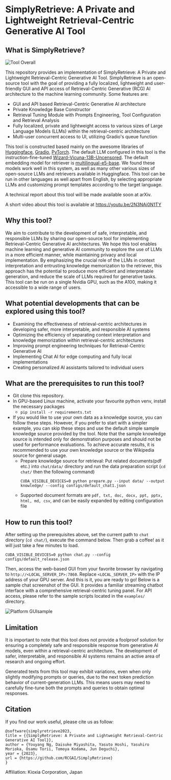 # SimplyRetrieve: A Private and Lightweight Retrieval-Centric Generative AI Tool

## What is SimplyRetrieve?

![Tool Overall](../docs/fig_overall.png)

This repository provides an implementation of SimplyRetrieve: A Private and Lightweight Retrieval-Centric Generative AI Tool. SimplyRetrieve is an open-source tool with the goal of providing a fully localized, lightweight and user-friendly GUI and API access of Retrieval-Centric Generative (RCG) AI architecture to the machine learning community. Some features are:
- GUI and API based Retrieval-Centric Generative AI architecture
- Private Knowledge Base Constructor
- Retrieval Tuning Module with Prompts Engineering, Tool Configuration and Retrieval Analysis
- Fully localized, private and lightweight access to various sizes of Large Language Models (LLMs) within the retrieval-centric architecture
- Multi-user concurrent access to UI, utilizing Gradio's queue function

This tool is constructed based mainly on the awesome libraries of [Huggingface](https://huggingface.co/), [Gradio](https://gradio.app/), [PyTorch](https://pytorch.org/). The default LLM configured in this tool is the instruction-fine-tuned [Wizard-Vicuna-13B-Uncensored](https://huggingface.co/ehartford/Wizard-Vicuna-13B-Uncensored). The default embedding model for retriever is [multilingual-e5-base](https://huggingface.co/intfloat/multilingual-e5-base). We found these models work well in this system, as well as many other various sizes of open-source LLMs and retrievers available in Huggingface. This tool can be run in other languages as well apart from English, by selecting appropriate LLMs and customizing prompt templates according to the target language.

A technical report about this tool will be made available soon at arXiv.

A short video about this tool is available at https://youtu.be/2N3NAi0N1TY

## Why this tool?
We aim to contribute to the development of safe, interpretable, and responsible LLMs by sharing our open-source tool for implementing Retrieval-Centric Generative AI architectures. We hope this tool enables machine learning and generative AI community to explore the use of LLMs in a more efficient manner, while maintaining privacy and local implementation. By emphasizing the crucial role of the LLMs in context interpretation and entrusting knowledge memorization to the retriever, this approach has the potential to produce more efficient and interpretable generation, and reduce the scale of LLMs required for generative tasks. This tool can be run on a single Nvidia GPU, such as the A100, making it accessible to a wide range of users.

## What potential developments that can be explored using this tool?

- Examining the effectiveness of retrieval-centric architectures in developing safer, more interpretable, and responsible AI systems
- Optimizing the efficiency of separating context interpretation and knowledge memorization within retrieval-centric architectures
- Improving prompt engineering techniques for Retrieval-Centric Generative AI
- Implementing Chat AI for edge computing and fully local implementations
- Creating personalized AI assistants tailored to individual users

## What are the prerequisites to run this tool?
- Git clone this repository.
- In GPU-based Linux machine, activate your favourite python venv, install the necessary packages
    - `pip install -r requirements.txt`
- If you would like to use your own data as a knowledge source, you can follow these steps. However, if you prefer to start with a simpler example, you can skip these steps and use the default simple sample knowledge source provided by the tool. Note that the sample knowledge source is intended only for demonstration purposes and should not be used for performance evaluations. To achieve accurate results, it is recommended to use your own knowledge source or the Wikipedia source for general usage.
    - Prepare knowledge source for retrieval: Put related documents(pdf etc.) into `chat/data/` directory and run the data preparation script (`cd chat/` then the following command) 
      ```
      CUDA_VISIBLE_DEVICES=0 python prepare.py --input data/ --output knowledge/ --config configs/default_chat1.json
      ```
    - Supported document formats are `pdf, txt, doc, docx, ppt, pptx, html, md, csv`, and can be easily expanded by editing configuration file

## How to run this tool?
After setting up the prerequisites above, set the current path to `chat` directory (`cd chat/`), execute the command below. Then grab a coffee! as it will just take a few minutes to load.

```
CUDA_VISIBLE_DEVICES=0 python chat.py --config configs/default_release.json
```
Then, access the web-based GUI from your favorite browser by navigating to `http://<LOCAL_SERVER_IP>:7860`. Replace `<LOCAL_SERVER_IP>` with the IP address of your GPU server. And this is it, you are ready to go! Below is a sample chat screenshot of the GUI. It provides a familiar streaming chatbot interface with a comprehensive retrieval-centric tuning panel. For API access, please refer to the sample scripts located in the `examples/` directory.

![Platform GUIsample](../docs/gui_english.png)

## Limitation
It is important to note that this tool does not provide a foolproof solution for ensuring a completely safe and responsible response from generative AI models, even within a retrieval-centric architecture. The development of safer, interpretable, and responsible AI systems remains an active area of research and ongoing effort.

Generated texts from this tool may exhibit variations, even when only slightly modifying prompts or queries, due to the next token prediction behavior of current-generation LLMs. This means users may need to carefully fine-tune both the prompts and queries to obtain optimal responses.

## Citation
If you find our work useful, please cite us as follow:
```
@software{simplyretrieve2023,
title = {{SimplyRetrieve: A Private and Lightweight Retrieval-Centric Generative AI Tool}},
author = {Youyang Ng, Daisuke Miyashita, Yasuto Hoshi, Yasuhiro Morioka, Osamu Torii, Tomoya Kodama, Jun Deguchi},
year = {2023},
url = {https://github.com/RCGAI/SimplyRetrieve}
}
```
Affiliation: Kioxia Corporation, Japan
